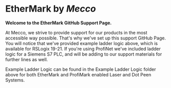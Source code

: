 # EtherMark by _Mecco_
**Welcome to the EtherMark GitHub Support Page.**

At Mecco, we strive to provide support for our products in the most accessible way possible. That's why we've set up this support GitHub Page. You will notice that we've provided example ladder logic above, which is available for RSLogix 19-21. If you're using ProfiNet we've included ladder logic for a Siemens S7 PLC, and will be adding to our support materials for further lines as well.

Example Ladder Logic can be found in the Example Ladder Logic folder above for both EtherMark and ProfiMark enabled Laser and Dot Peen Systems. 
